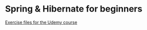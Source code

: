 Spring & Hibernate for beginners
=
[Exercise files for the Udemy course](https://www.udemy.com/spring-hibernate-tutorial/)
